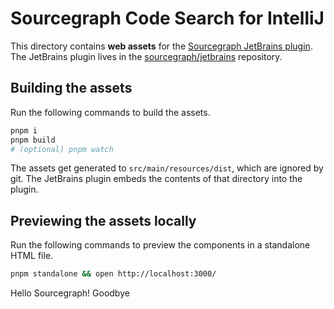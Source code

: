 # Sourcegraph Code Search for IntelliJ

This directory contains **web assets** for the [Sourcegraph JetBrains
plugin](https://plugins.jetbrains.com/plugin/9682-sourcegraph-cody--code-search/versions/stable).
The JetBrains plugin lives in the
[sourcegraph/jetbrains](https://github.com/sourcegraph/jetbrains) repository.

## Building the assets

Run the following commands to build the assets.

```sh
pnpm i
pnpm build
# (optional) pnpm watch
```

The assets get generated to `src/main/resources/dist`, which are ignored by
git. The JetBrains plugin embeds the contents of that directory into the
plugin.

## Previewing the assets locally

Run the following commands to preview the components in a standalone HTML file.

```sh
pnpm standalone && open http://localhost:3000/
```
Hello Sourcegraph!
Goodbye
